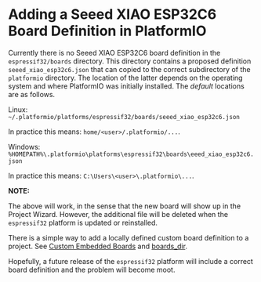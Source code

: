 # Adding a Seeed XIAO ESP32C6 Board Definition in PlatformIO 

Currently there is no Seeed XIAO ESP32C6 board definition in the `espressif32/boards` directory. This directory contains a proposed definition `seeed_xiao_esp32c6.json` that can copied to the correct subdirectory of the `platformio` directory. The location of the latter depends on the operating system and where PlatformIO was initially installed. The *default* locations are as follows.

Linux: 
  `~/.platformio/platforms/espressif32/boards/seeed_xiao_esp32c6.json`

In practice this means: `home/<user>/.platformio/...`.

Windows:
  `%HOMEPATH%\.platformio\platforms\espressif32\boards\eeed_xiao_esp32c6.json`

In practice this means: `C:\Users\<user>\.platformio\...`.


**NOTE:**

The above will work, in the sense that the new board will show up in the Project Wizard. However, the additional file will be deleted when the `espressif32` platform is updated or reinstalled.

There is a simple way to add a locally defined custom board definition to a project. See [Custom Embedded Boards](https://docs.platformio.org/en/latest/platforms/creating_board.html#installation) and [boards_dir](https://docs.platformio.org/en/latest/projectconf/sections/platformio/options/directory/boards_dir.html#projectconf-pio-boards-dir). 

Hopefully, a future release of the `espressif32` platform will include a correct board definition and the problem will become moot.
